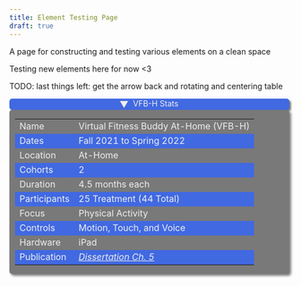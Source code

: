 ```yaml
---
title: Element Testing Page
draft: true
---
```


<style>
.stats-container2 {
    width: flex;
    justify-content: center;
}

details {
    max-width: 500px;
    overflow: hidden; /* Keep this line to prevent an odd blue outline around the element in Safari. */
    background: light-dark(royalblue,#3e5d7b);
    box-shadow: 3px 3px 3px #797979;
    border-radius: 5px;
    flex-basis: 52%;
    position: relative;
    width: flex;
    justify-content: center;
}

.stats-table-summary {
    display: flex;
    color: light-dark(#efefef,lavender);
    justify-content: center;
}

.stats-table-summary::-webkit-details-marker {
    display: none;
}

.stats-table-summary:hover {
    cursor: pointer;
}

.stats-table-summary::before {
    content: "►";
    font-size: 1rem;
    display: flex;
    align-items: center;
    margin-right: 0.5rem;
    transition: rotate 200ms 400ms ease-out;
}

div.stats-table-content {
    box-sizing: border-box;
    max-width: 500px;
    max-height: 0;
    overflow: hidden;
    padding: 0 10px;
    transition: max-height 400ms ease-out, border 0ms 400ms linear;
    background-color: #797979;
    box-shadow: 3px 3px 4px #797979;
    border-radius: 5px;
    display: flex;
    width: flex;
    justify-content: center;
}

div.stats-table-content tr:nth-of-type(even) {
    background-color: light-dark(royalblue,#3e5d7b);
}

div.stats-table-content td {
    color: light-dark(#efefef,lavender);
}

div.stats-table-content a {
    color: light-dark(#efefef,lavender);
    text-decoration: underline;
    font-style: italic;
}

details[open] + div.stats-table-content {
    max-height: 800px; /* Set a max-height value enough to show all the content */
    transition: max-height 400ms ease-out, border 0ms linear;
}

details[open] summary::before {
    rotate: 90deg;
    transition: rotate 200ms ease-out;
}
</style>

A page for constructing and testing various elements on a clean space

Testing new elements here for now <3

TODO: last things left: get the arrow back and rotating and centering table

<div class=stats-container2>
    <details open>
        <summary class="stats-table-summary" role="term" aria-details="pure-css">
           VFB-H Stats
        </summary>
    </details>
    <div role="definition" id="pure-css" class="stats-table-content"> <!-- VFB-H Stats Table -->
        <table>
            <tbody>
                <tr>
                    <td>Name</td>
                    <td>Virtual Fitness Buddy At-Home (VFB-H)</td>
                </tr>
                <tr>
                    <td>Dates</td>
                    <td>Fall 2021 to Spring 2022</td>
                </tr>
                <tr>
                    <td>Location</td>
                    <td>At-Home</td>
                </tr>
                <tr>
                    <td>Cohorts</td>
                    <td>2</td>
                </tr>
                <tr>
                    <td>Duration</td>
                    <td>4.5 months each</td>
                </tr>
                <tr>
                    <td>Participants</td>
                    <td>25 Treatment (44 Total)</td>
                </tr>
                <tr>
                    <td>Focus</td>
                    <td>Physical Activity</td>
                </tr>
                <tr>
                    <td>Controls</td>
                    <td>Motion, Touch, and Voice </td>
                </tr>
                <tr>
                    <td>Hardware</td>
                    <td>iPad</td>
                </tr>
                <tr>
                    <td>Publication</td>
                    <td><a href="https://www.proquest.com/dissertations-theses/design-field-implementation-virtual-buddy-based/docview/2917424271/se-2?accountid=14537">Dissertation Ch. 5</a></td>
                </tr>
            </tbody>
        </table>
    </div> <!-- End VFB-H Stats Table -->
</div>